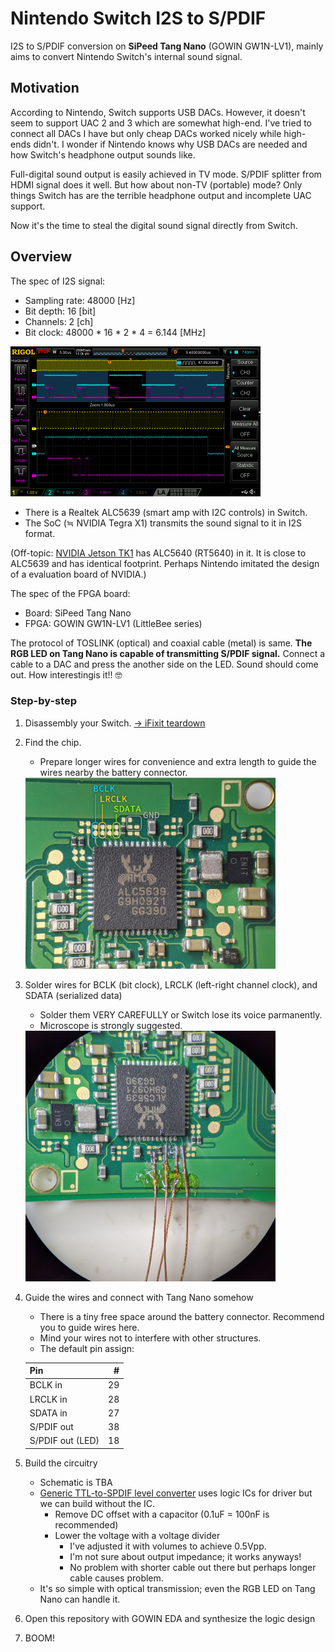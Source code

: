 # Nintendo Switch I2S to S/PDIF

I2S to S/PDIF conversion on **SiPeed Tang Nano** (GOWIN GW1N-LV1), mainly aims to convert Nintendo Switch's internal sound signal.


## Motivation

According to Nintendo, Switch supports USB DACs. However, it doesn't seem to support UAC 2 and 3 which are somewhat high-end. I've tried to connect all DACs I have but only cheap DACs worked nicely while high-ends didn't. I wonder if Nintendo knows why USB DACs are needed and how Switch's headphone output sounds like.

Full-digital sound output is easily achieved in TV mode. S/PDIF splitter from HDMI signal does it well. But how about non-TV (portable) mode? Only things Switch has are the terrible headphone output and incomplete UAC support.

Now it's the time to steal the digital sound signal directly from Switch.


## Overview

The spec of I2S signal:

 - Sampling rate: 48000 [Hz]
 - Bit depth: 16 [bit]
 - Channels: 2 [ch]
 - Bit clock: 48000 * 16 * 2 * 4 = 6.144 [MHz]

<img alt="Oscilloscope visualized the I2S signal" src="/img/osc.png" width="400px">

 - There is a Realtek ALC5639 (smart amp with I2C controls) in Switch.
 - The SoC (≒ NVIDIA Tegra X1) transmits the sound signal to it in I2S format.

(Off-topic: [NVIDIA Jetson TK1](https://github.com/torvalds/linux/blob/d4db4e553249eda9016fab2e363c26e52c47926f/arch/arm/boot/dts/tegra124-jetson-tk1.dts) has ALC5640 (RT5640) in it. It is close to ALC5639 and has identical footprint. Perhaps Nintendo imitated the design of a evaluation board of NVIDIA.)

The spec of the FPGA board:

 - Board: SiPeed Tang Nano
 - FPGA: GOWIN GW1N-LV1 (LittleBee series)

The protocol of TOSLINK (optical) and coaxial cable (metal) is same. **The RGB LED on Tang Nano is capable of transmitting S/PDIF signal.** Connect a cable to a DAC and press the another side on the LED. Sound should come out. How interestingis it!! :nerd_face:


### Step-by-step

1. Disassembly your Switch. [-> iFixit teardown](https://www.ifixit.com/Teardown/Nintendo+Switch+Teardown/78263)

1. Find the chip.

    - Prepare longer wires for convenience and extra length to guide the wires nearby the battery connector.

    <img alt="ALC5639" src="/img/alc5639.jpg" width="400px">

1. Solder wires for BCLK (bit clock), LRCLK (left-right channel clock), and SDATA (serialized data)

    - Solder them VERY CAREFULLY or Switch lose its voice parmanently.
    - Microscope is strongly suggested.

    <img alt="ALC5639 with soldered wires" src="/img/soldered.jpg" width="400px">

1. Guide the wires and connect with Tang Nano somehow

    - There is a tiny free space around the battery connector. Recommend you to guide wires here.
    - Mind your wires not to interfere with other structures.
    - The default pin assign:

    |Pin             | #|
    |:---------------|-:|
    |BCLK in         |29|
    |LRCLK in        |28|
    |SDATA in        |27|
    |S/PDIF out      |38|
    |S/PDIF out (LED)|18|

1. Build the circuitry

    - Schematic is TBA
    - [Generic TTL-to-SPDIF level converter](https://sound-au.com/project85.htm) uses logic ICs for driver but we can build without the IC.
       - Remove DC offset with a capacitor (0.1uF = 100nF is recommended)
       - Lower the voltage with a voltage divider
           - I've adjusted it with volumes to achieve 0.5Vpp.
           - I'm not sure about output impedance; it works anyways!
           - No problem with shorter cable out there but perhaps longer cable causes problem.
    - It's so simple with optical transmission; even the RGB LED on Tang Nano can handle it.

1. Open this repository with GOWIN EDA and synthesize the logic design

1. BOOM!

